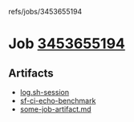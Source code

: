 refs/jobs/3453655194

# Job [3453655194](https://github.com/rokmoln/support-firecloud/runs/3453655194?check_suite_focus=true)

## Artifacts

* [log.sh-session](log.sh-session)
* [sf-ci-echo-benchmark](sf-ci-echo-benchmark)
* [some-job-artifact.md](some-job-artifact.md)

